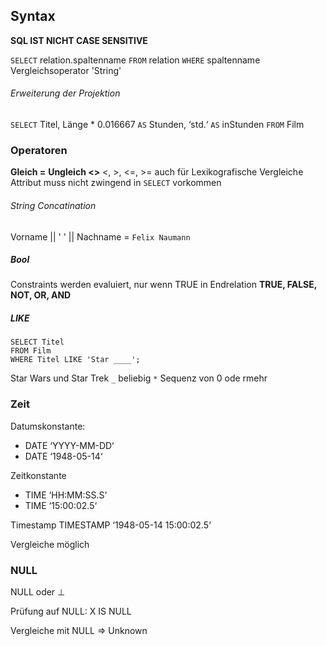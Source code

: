 ## Syntax
**SQL IST NICHT CASE SENSITIVE**

`SELECT` relation.spaltenname
`FROM` relation
`WHERE` spaltenname Vergleichsoperator 'String'

###### Erweiterung der Projektion
``SELECT`` Titel, Länge * 0.016667 ``AS`` Stunden, ‘std.‘ ``AS`` inStunden
``FROM`` Film

### Operatoren
**Gleich =**
**Ungleich <>**
<, >, <=, >=
auch für Lexikografische Vergleiche
Attribut muss nicht zwingend in `SELECT` vorkommen
###### String Concatination
Vorname || ' ' || Nachname = `Felix Naumann`

##### Bool
Constraints werden evaluiert, nur wenn TRUE in Endrelation
**TRUE, FALSE, NOT, OR, AND**

##### LIKE
```
SELECT Titel
FROM Film
WHERE Titel LIKE 'Star ____';
```
Star Wars und Star Trek
`_` beliebig
`*` Sequenz von 0 ode rmehr

### Zeit
Datumskonstante:
- DATE ‘YYYY-MM-DD‘
- DATE ‘1948-05-14‘

Zeitkonstante
- TIME ‘HH:MM:SS.S‘
- TIME ‘15:00:02.5‘

Timestamp
TIMESTAMP ‘1948-05-14 15:00:02.5‘

Vergleiche möglich

### NULL
NULL oder ⊥

Prüfung auf NULL:
X IS NULL

Vergleiche mit NULL => Unknown